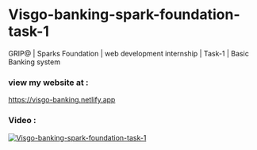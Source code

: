# Visgo-banking-spark-foundation-task-1
GRIP@ | Sparks Foundation | web development internship | Task-1 | Basic Banking system

### view my website at :
https://visgo-banking.netlify.app

### Video :

[![Visgo-banking-spark-foundation-task-1](http://img.youtube.com/vi/TJNuDL-A--g&t=1s/0.jpg)](http://www.youtube.com/watch?v=TJNuDL-A--g&t=1s)

